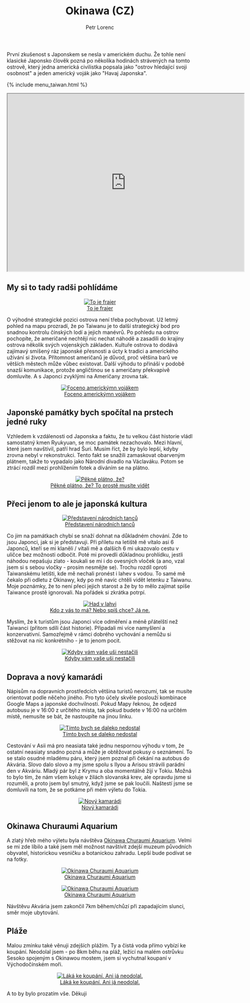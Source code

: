﻿---
layout: post
title: Okinawa (CZ)
description: První zkušenost s Japonskem se nesla v americkém duchu. Že tohle není klasické Japonsko člověk pozná po několika hodinách strávených na tomto ostrově, který jedna americká civilistka popsala jako "ostrov hledajicí svoji osobnost" a jeden americký voják jako "Havaj Japonska". 
author: Petr Lorenc
comments: true
---

První zkušenost s Japonskem se nesla v americkém duchu. Že tohle není klasické Japonsko člověk pozná po několika hodinách strávených na tomto ostrově, který jedna americká civilistka popsala jako "ostrov hledajicí svoji osobnost" a jeden americký voják jako "Havaj Japonska". 

{% include menu_taiwan.html %}

<iframe src="https://www.google.com/maps/d/u/0/embed?mid=1YHMN9IlTPkAxadEXei6OrzC09k0_Ibgx" width="640" height="480"></iframe>

## My si to tady radši pohlídáme

<figure class="image" align="middle">
  <a href="{{ site.baseurl }}/images/Okinawa/00.JPG" data-lightbox="To je frajer" data-title="To je frajer" data-lightbox="roadtrip">
    <img src="{{ site.baseurl }}/images/Okinawa/00.JPG" alt="To je frajer" title="To je frajer"/>
    <figcaption>To je frajer</figcaption>
  </a>
</figure>

O výhodné strategické pozici ostrova není třeba pochybovat. Už letmý pohled na mapu prozradí, že po Taiwanu je to další strategický bod pro snadnou kontrolu čínských lodí a jejich manévrů. Po pohledu na ostrov pochopíte, že američané nechtějí nic nechat náhodě a zasadili do krajiny ostrova několik svých vojenských základen. Kultuře ostrova to dodává zajímavý smíšený ráz japonské přesnosti a úcty k tradici a amerického užívání si života. Přítomnost američanů je důvod, proč většina barů ve větších městech může vůbec existovat. Další výhodu to přináší v podobě snazší komunikace, protože angličtinou se s američany překvapivě domluvíte. A s Japonci zvyklými na Američany zrovna tak.

<figure class="image" align="middle">
  <a href="{{ site.baseurl }}/images/Okinawa/08.JPG" data-lightbox="Foceno americkýmn vojákem" data-title="Foceno americkýmn vojákem" data-lightbox="roadtrip">
    <img src="{{ site.baseurl }}/images/Okinawa/08.JPG" alt="Foceno americkýmn vojákem" title="Foceno americkýmn vojákem"/>
    <figcaption>Foceno americkýmn vojákem</figcaption>
  </a>
</figure>

## Japonské památky bych spočítal na prstech jedné ruky

Vzhledem k vzdálenosti od Japonska a faktu, že tu velkou část historie vládl samostatný kmen Ryukyuan, se moc památek nezachovalo. Mezi hlavní, které jsem navštívil, patří hrad Šuri. Musím říct, že by bylo lepší, kdyby zrovna nebyl v rekonstrukci. Tento fakt se snažili zamaskovat obarveným plátnem, takže to vypadalo jako Národní divadlo na Václaváku. Potom se ztrácí rozdíl mezi prohlížením fotek a díváním se na plátno. 

<figure class="image" align="middle">
  <a href="{{ site.baseurl }}/images/Okinawa/01.JPG" data-lightbox="Pěkné plátno, že?" data-title="Pěkné plátno, že?" data-lightbox="roadtrip">
    <img src="{{ site.baseurl }}/images/Okinawa/01.JPG" alt="Pěkné plátno, že?" title="Pěkné plátno, že?"/>
    <figcaption>Pěkné plátno, že? To prostě musíte vidět</figcaption>
  </a>
</figure>

## Přeci jenom to ale je japonská kultura

<figure class="image" align="middle">
  <a href="{{ site.baseurl }}/images/Okinawa/04.JPG" data-lightbox="Představení národních tanců" data-title="Představení národních tanců" data-lightbox="roadtrip">
    <img src="{{ site.baseurl }}/images/Okinawa/04.JPG" alt="Představení národních tanců" title="Představení národních tanců"/>
    <figcaption>Představení národních tanců</figcaption>
  </a>
</figure>

Co jim na památkach chybí se snaží dohnat na důkladném chování. Zde to jsou Japonci, jak si je představuji. Při příletu na letiště mě vítalo asi 6 Japonců, kteří se mi klaněli / vítali mě a dalších 6 mi ukazovalo cestu v uličce bez možnosti odbočit. Poté mi provedli důkladnou prohlídku, jestli náhodou nepašuju zlato - koukali se mi i do ovesných vloček (a ano, vzal jsem si s sebou vločky - prosím nesmějte se). Trochu rozdíl oproti Taiwanskému letišti, kde mě nechali pronést i lahev s vodou. To samé mě čekalo při odletu z Okinawy, kdy po mě navíc chtěli vidět letenku z Taiwanu. Moje poznámky, že to není přeci jejich starost a že by to mělo zajímat spíše Taiwance prostě ignorovali. Na pořádek si zkrátka potrpí.

<figure class="image" align="middle">
  <a href="{{ site.baseurl }}/images/Okinawa/02.JPG" data-lightbox="Had v lahvi" data-title="Had v lahvi" data-lightbox="roadtrip">
    <img src="{{ site.baseurl }}/images/Okinawa/02.JPG" alt="Had v lahvi" title="Had v lahvi"/>
    <figcaption>Kdo z vás to má? Nebo spíš chce? Já ne.</figcaption>
  </a>
</figure>

 Myslím, že k turistům jsou Japonci více odměření a méně přátelští než Taiwanci (přitom sdíli část historie). Připadali mi více namyšlení a konzervativní. Samozřejmě v rámci dobrého vychování a nemůžu si stěžovat na nic konkrétního - je to jenom pocit.

<figure class="image" align="middle">
  <a href="{{ site.baseurl }}/images/Okinawa/03.JPG" data-lightbox="Kdyby vám vaše uši nestačili" data-title="Kdyby vám vaše uši nestačili" data-lightbox="roadtrip">
    <img src="{{ site.baseurl }}/images/Okinawa/03.JPG" alt="Kdyby vám vaše uši nestačili" title="Kdyby vám vaše uši nestačili"/>
    <figcaption>Kdyby vám vaše uši nestačili</figcaption>
  </a>
</figure>

## Doprava a nový kamarádi

Nápisům na dopravních prostředcích většina turistů nerozumí, tak se musíte orientovat podle něčeho jiného. Pro tyto účely skvěle poslouží kombinace Google Maps a japonské dochvilnosti. Pokud Mapy řeknou, že odjezd autobusu je v 16:00 z určitého místa, tak pokud budete v 16:00 na určitém místě, nemusíte se bát, že nastoupíte na jinou linku. 

<figure class="image" align="middle">
  <a href="{{ site.baseurl }}/images/Okinawa/09.JPG" data-lightbox="Tímto bych se daleko nedostal" data-title="Tímto bych se daleko nedostal" data-lightbox="roadtrip">
    <img src="{{ site.baseurl }}/images/Okinawa/09.JPG" alt="Tímto bych se daleko nedostal" title="Tímto bych se daleko nedostal"/>
    <figcaption>Tímto bych se daleko nedostal</figcaption>
  </a>
</figure>

Cestování v Asii má pro neasiata také jednu nespornou výhodu v tom, že ostatní neasiaty snadno pozná a může je obtěžovat pokusy o seznámení. To se stalo osudné mladému páru, který jsem poznal při čekání na autobus do Akvária. Slovo dalo slovo a my jsme spolu s Ilyou a Arisou strávili parádní den v Akváriu. Mladý pár byl z Krymu a oba momentálně žijí v Tokiu. Možná to bylo tím, že nám všem koluje v žilách slovanská krev, ale opravdu jsme si rozuměli, a proto jsem byl smutný, když jsme se pak loučili. Naštestí jsme se domluvili na tom, že se potkáme při mém výletu do Tokia. 

<figure class="image" align="middle">
  <a href="{{ site.baseurl }}/images/Okinawa/10.JPG" data-lightbox="Nový kamarádi" data-title="Nový kamarádi" data-lightbox="roadtrip">
    <img src="{{ site.baseurl }}/images/Okinawa/10.JPG" alt="Nový kamarádi" title="Nový kamarádi"/>
    <figcaption>Nový kamarádi</figcaption>
  </a>
</figure>

## Okinawa Churaumi Aquarium 

A zlatý hřeb mého výletu byla návštěva <a href="https://churaumi.okinawa/en/">Okinawa Churaumi Aquarium</a>. Velmi se mi zde líbilo a také jsem měl možnost navštívit zdejší muzeum původních obyvatel, historickou vesničku a botanickou zahradu. Lepší bude podívat se na fotky.

<figure class="image" align="middle">
  <a href="{{ site.baseurl }}/images/Okinawa/05.JPG" data-lightbox="Okinawa Churaumi Aquarium" data-title="Okinawa Churaumi Aquarium" data-lightbox="roadtrip">
    <img src="{{ site.baseurl }}/images/Okinawa/05.JPG" alt="Okinawa Churaumi Aquarium" title="Okinawa Churaumi Aquarium"/>
    <figcaption>Okinawa Churaumi Aquarium</figcaption>
  </a>
</figure>

<figure class="image" align="middle">
  <a href="{{ site.baseurl }}/images/Okinawa/06.JPG" data-lightbox="Okinawa Churaumi Aquarium" data-title="Okinawa Churaumi Aquarium" data-lightbox="roadtrip">
    <img src="{{ site.baseurl }}/images/Okinawa/06.JPG" alt="Okinawa Churaumi Aquarium" title="Okinawa Churaumi Aquarium"/>
    <figcaption>Okinawa Churaumi Aquarium</figcaption>
  </a>
</figure>

 Návštěvu Akvária jsem zakončil 7km během/chůzí při zapadajícím slunci, směr moje ubytování.

## Pláže

Malou zmínku také věnuji zdejších plážím. Ty a čistá voda přímo vybízí ke koupání. Neodolal jsem - po 8km běhu na pláž, ležící na malém ostrůvku Sesoko spojeným s Okinawou mostem, jsem si vychutnal koupaní v Východočínském moři. 

<figure class="image" align="middle">
  <a href="{{ site.baseurl }}/images/Okinawa/07.JPG" data-lightbox="Láká ke koupání. Ani já neodolal." data-title="Láká ke koupání. Ani já neodolal." data-lightbox="roadtrip">
    <img src="{{ site.baseurl }}/images/Okinawa/07.JPG" alt="Láká ke koupání. Ani já neodolal." title="Láká ke koupání. Ani já neodolal."/>
    <figcaption>Láká ke koupání. Ani já neodolal.</figcaption>
  </a>
</figure>


A to by bylo prozatím vše. Děkuji

